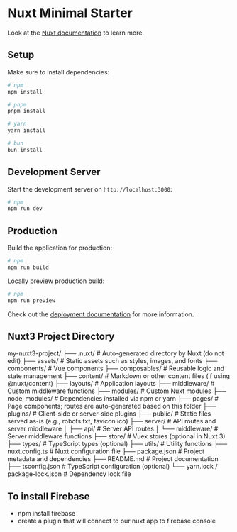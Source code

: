 # Nuxt Minimal Starter

Look at the [Nuxt documentation](https://nuxt.com/docs/getting-started/introduction) to learn more.

## Setup

Make sure to install dependencies:

```bash
# npm
npm install

# pnpm
pnpm install

# yarn
yarn install

# bun
bun install
```

## Development Server

Start the development server on `http://localhost:3000`:

```bash
# npm
npm run dev

```

## Production

Build the application for production:

```bash
# npm
npm run build

```

Locally preview production build:

```bash
# npm
npm run preview

```

Check out the [deployment documentation](https://nuxt.com/docs/getting-started/deployment) for more information.

## Nuxt3 Project Directory

my-nuxt3-project/
├── .nuxt/               # Auto-generated directory by Nuxt (do not edit)
├── assets/              # Static assets such as styles, images, and fonts
├── components/          # Vue components
├── composables/         # Reusable logic and state management
├── content/             # Markdown or other content files (if using @nuxt/content)
├── layouts/             # Application layouts
├── middleware/          # Custom middleware functions
├── modules/             # Custom Nuxt modules
├── node_modules/        # Dependencies installed via npm or yarn
├── pages/               # Page components; routes are auto-generated based on this folder
├── plugins/             # Client-side or server-side plugins
├── public/              # Static files served as-is (e.g., robots.txt, favicon.ico)
├── server/              # API routes and server middleware
│   ├── api/             # Server API routes
│   └── middleware/      # Server middleware functions
├── store/               # Vuex stores (optional in Nuxt 3)
├── types/               # TypeScript types (optional)
├── utils/               # Utility functions
├── nuxt.config.ts       # Nuxt configuration file
├── package.json         # Project metadata and dependencies
├── README.md            # Project documentation
├── tsconfig.json        # TypeScript configuration (optional)
└── yarn.lock / package-lock.json  # Dependency lock file

## To install Firebase
- npm install firebase
- create a plugin that will connect to our nuxt app to firebase console